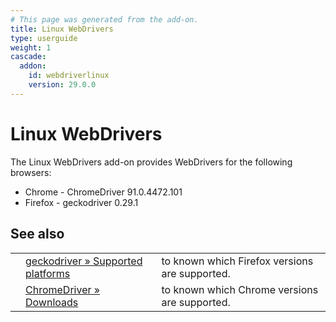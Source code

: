 ```yaml
---
# This page was generated from the add-on.
title: Linux WebDrivers
type: userguide
weight: 1
cascade:
  addon:
    id: webdriverlinux
    version: 29.0.0
---
```


# Linux WebDrivers

The Linux WebDrivers add-on provides WebDrivers for the following browsers:

- Chrome - ChromeDriver 91.0.4472.101
- Firefox - geckodriver 0.29.1

## See also

|     |                                                                                                                           |                                                |
| --- | ------------------------------------------------------------------------------------------------------------------------- | ---------------------------------------------- |
|     | [geckodriver » Supported platforms](https://firefox-source-docs.mozilla.org/testing/geckodriver/geckodriver/Support.html) | to known which Firefox versions are supported. |
|     | [ChromeDriver » Downloads](https://sites.google.com/a/chromium.org/chromedriver/downloads)                                | to known which Chrome versions are supported.  |

